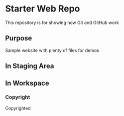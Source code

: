 # Starter Web Repo

This repository is for showing how Git and GitHub work

## Purpose

Sample website with plenty of files for demos

## In Staging Area

## In Workspace 

### Copyright
Copyrighted
